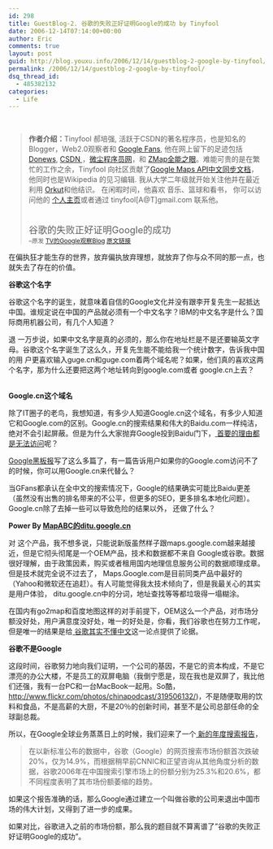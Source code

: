 ```yaml
---
id: 298
title: GuestBlog-2. 谷歌的失败正好证明Google的成功 by Tinyfool
date: 2006-12-14T07:14:00+00:00
author: Eric
comments: true
layout: post
guid: http://blog.youxu.info/2006/12/14/guestblog-2-google-by-tinyfool/
permalink: /2006/12/14/guestblog-2-google-by-tinyfool/
dsq_thread_id:
  - 485382132
categories:
  - Life
---
```

<span class="gmail_quote"><br /> </span>
  


> <span style="font-weight: bold;">作者介绍：</span>Tinyfool 郝培强, 活跃于CSDN的著名程序员，也是知名的Blogger，Web2.0观察者和   <a href="http://www.tinydust.net/tinygoogle/" target="_blank" onclick="return top.js.OpenExtLink(window,event,this)">Google Fans</a>, 他在网上留下的足迹包括 <a href="http://blog.donews.com/tinyfool/" target="_blank" onclick="return top.js.OpenExtLink(window,event,this)">Donews</a>, <a href="http://blog.csdn.net/tinydust" target="_blank" onclick="return top.js.OpenExtLink(window,event,this)">CSDN </a>，<a href="http://www.tinydust.net/" target="_blank" onclick="return top.js.OpenExtLink(window,event,this)">微尘程序员网</a>，和    <a href="http://www.zmap.org/" target="_blank" onclick="return top.js.OpenExtLink(window,event,this)">ZMap全能之眼</a>。难能可贵的是在繁忙的工作之余，Tinyfool 向社区贡献了<a href="http://www.zmap.org/doc/maps/documentation/" target="_blank" onclick="return top.js.OpenExtLink(window,event,this)">Google Maps API中文同步文档</a>， 他同时也是Wikipedia 的见习编辑. 我从大学二年级就开始关注他并在最近利用 <a href="http://www.orkut.com/" target="_blank" onclick="return top.js.OpenExtLink(window,event,this)">Orkut</a>和他结识。 在闲暇时间，他喜欢 音乐、篮球和看书， 你可以访问他的  <a href="http://www.tinydust.net/" target="_blank" onclick="return top.js.OpenExtLink(window,event,this)">个人主页</a>或者通过 tinyfool[A@T]gmail.com 联系他。 </p><div>
  <span class="q" id="q_10f814e14394b131_1"></span><span style="font-size:130%;"><br /> 谷歌的失败正好证明Google的成功<br /> </span><span style="font-size:85%;">&#8211;原发 <a href="http://www.tinydust.net/tinygoogle/" target="_blank" onclick="return top.js.OpenExtLink(window,event,this)"> TV的Google观察Blog</a> <a href="http://www.tinydust.net/tinygoogle/2006/12/google.html" target="_blank" onclick="return top.js.OpenExtLink(window,event,this)">原文链接</a><br /> </span></p> 
  
  <p>
    <span style="font-style: italic;"></span><span style="font-style: italic;"></span><span style="font-style: italic;"></span>在偏执狂才能生存的世界，放弃偏执放弃理想，就放弃了你与众不同的那一点，也就失去了存在的价值。
  </p>
  
  <p>
    <span style="font-weight: bold;"> 谷歌这个名字</span>
  </p>
  
  <p>
    谷歌这个名字的诞生，就意味着自信的Google文化并没有跟李开复先生一起抵达中国。谁规定说在中国的产品就必须有一个中文名字？IBM的中文名字是什么？国际商用机器公司，有几个人知道？
  </p>
  
  <p>
    退 一万步说，如果中文名字是真的必须的，那么你在地址栏是不是还要输英文字母。谷歌这个名字诞生了这么久，开复先生能不能给我一个统计数字，告诉我中国的用 户更喜欢输入guge.cn和guge.com着两个域名呢？如果，他们真的喜欢这两个名字，那为什么还要把这两个地址转向到google.com或者 google.cn上去？
  </p>
  
  <p>
    <span style="font-weight: bold;"><br /> Google.cn这个域名</span>
  </p>
  
  <p>
    除了IT圈子的老鸟，我想知道，有多少人知道Google.cn这个域名，有多少人知道它和Google.com的区别。Google.cn的搜索结果和伟大的Baidu.com一样纯洁，绝对不会引起屏蔽。但是为什么大家抛弃Google投到Baidu门下，<a href="http://blog.donews.com/aigaogao/archive/2006/12/12/1095170.aspx" target="_blank" onclick="return top.js.OpenExtLink(window,event,this)"> 首要的理由都是无法访问</a>呢？
  </p>
  
  <p>
    <a href="http://www.googlechinablog.com/" target="_blank" onclick="return top.js.OpenExtLink(window,event,this)">Google黑板报</a>写了这么多篇了，有一篇告诉用户如果你的Google.com访问不了的时候，你可以用Google.cn来代替么？
  </p>
  
  <p>
    当GFans都承认在全中文的搜索情况下，Google的结果确实可能比Baidu更差（虽然没有出售的排名带来的不公平，但更多的SEO，更多排名本地化问题）。 Google.cn除了去掉一些可以导致危险的结果以外， 还做了什么？
  </p>
  
  <p>
    <span style="font-weight: bold;">Power By <a href="http://mapabc%e7%9a%84ditu.google.cn/" target="_blank" onclick="return top.js.OpenExtLink(window,event,this)">MapABC的ditu.google.cn</a></span>
  </p>
  
  <p>
    对 这个产品，我不想多说，只能说新版虽然样子跟maps.google.com越来越接近，但是它彻头彻尾是一个OEM产品，技术和数据都不来自 Google或谷歌。数据很好理解，由于政策因素，购买或者租用国内地理信息服务公司的数据顺理成章。但是技术就完全说不过去了， Maps.Google.com是目前同类产品中最好的（Yahoo和微软还在追赶）。有人可能觉得我太技术倾向了，但是我最关心的其实是用户体验， ditu.google.cn中的分词，地址查找等等都垃圾得一塌糊涂。
  </p>
  
  <p>
    在国内有go2map和百度地图这样的对手前提下，OEM这么一个产品，对市场分额没好处，用户满意度没好处，唯一的好处是，你看，我们谷歌也在努力工作呢，但是唯一的结果是给<a href="http://blog.devep.net/virushuo/2006/12/11/post_45.html" target="_blank" onclick="return top.js.OpenExtLink(window,event,this)"> 谷歌其实不懂中文</a>这一论点提供了论据。
  </p>
  
  <p>
    <span style="font-weight: bold;">谷歌不是Google</span>
  </p>
  
  <p>
    这段时间，谷歌努力地向我们证明，一个公司的基因，不是它的资本构成，不是它漂亮的办公大楼，不是员工的双屏电脑（我倒宁愿是，现在我也是双屏了，我比他们还强，我有一台PC和一台MacBook一起用。So酷，<a href="http://www.flickr.com/photos/chinapodcast/319506132/" target="_blank" onclick="return top.js.OpenExtLink(window,event,this)"> http://www.flickr.com/photos/chinapodcast/319506132/</a>)，不是随便取用的饮料和食品，不是高薪的大厨，不是20％的创新时间，甚至不是公司总部任命的全球副总裁。
  </p>
  
  <p>
    所以，在Google全球业务蒸蒸日上的时候，我们迎来了一个<a href="http://www.donews.com/Content/200612/07ab28546619461fa2a9c80edfd11869.shtm" target="_blank" onclick="return top.js.OpenExtLink(window,event,this)"> 新的年度搜索报告</a>，
  </p>
  
  <blockquote>
    <p>
      在以新标准公布的数据中，谷歌（Google）的网页搜索市场份额首次跌破20%，仅为14.9%，而根据稍早前CNNIC和正望咨询从其他角度分析的数据，谷歌2006年在中国搜索引擎市场上的份额分别为25.3%和20.6%，都不同程度表明了其市场份额萎缩的趋势。
    </p>
  </blockquote>
  
  <p>
    如果这个报告准确的话，那么Google通过建立一个叫做谷歌的公司来退出中国市场的伟大计划，又得到了进一步的成果。
  </p>
  
  <p>
    如果对比，谷歌进入之前的市场份额，那么我的题目就不算离谱了&#8221;谷歌的失败正好证明Google的成功&#8221;。
  </p>
</div>